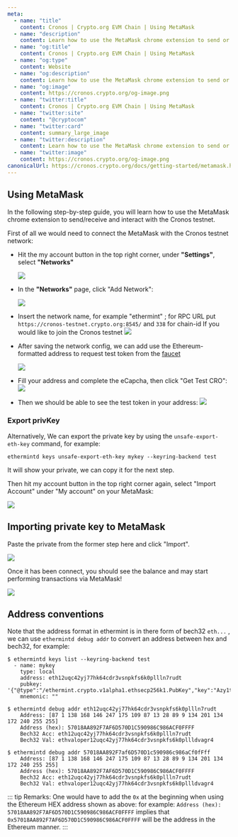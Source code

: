 ```yaml
---
meta:
  - name: "title"
    content: Cronos | Crypto.org EVM Chain | Using MetaMask
  - name: "description"
    content: Learn how to use the MetaMask chrome extension to send or receive and interact with the Cronos testnet in this technical documentation.
  - name: "og:title"
    content: Cronos | Crypto.org EVM Chain | Using MetaMask
  - name: "og:type"
    content: Website
  - name: "og:description"
    content: Learn how to use the MetaMask chrome extension to send or receive and interact with the Cronos testnet in this technical documentation.
  - name: "og:image"
    content: https://cronos.crypto.org/og-image.png
  - name: "twitter:title"
    content: Cronos | Crypto.org EVM Chain | Using MetaMask
  - name: "twitter:site"
    content: "@cryptocom"
  - name: "twitter:card"
    content: summary_large_image
  - name: "twitter:description"
    content: Learn how to use the MetaMask chrome extension to send or receive and interact with the Cronos testnet in this technical documentation.
  - name: "twitter:image"
    content: https://cronos.crypto.org/og-image.png
canonicalUrl: https://cronos.crypto.org/docs/getting-started/metamask.html
---
```


## Using MetaMask

In the following step-by-step guide, you will learn how to use the MetaMask chrome extension to send/receive and interact with the Cronos testnet.

First of all we would need to connect the MetaMask with the Cronos testnet network:

- Hit the my account button in the top right corner, under **"Settings"**, select **"Networks"**

    <img src="./assets/1.png" />

- In the **"Networks"** page, click "Add Network":

    <img src="./assets/2.png" />

- Insert the network name, for example "ethermint" ; for RPC URL put
  `https://cronos-testnet.crypto.org:8545/` and `338` for chain-id If you would like to join the Cronos testnet
      <img src="./assets/3.png" />

- After saving the network config, we can add use the Ethereum-formatted address to request test token from the [faucet](https://cronos.crypto.org/faucet)

     <img src="./assets/7.png" />

- Fill your address and complete the eCapcha, then click "Get Test CRO":
    <img src="./assets/8.png" />

- Then we should be able to see the test token in your address: 
    <img src="./assets/9.png" />
### Export privKey

Alternatively, We can export the private key by using the `unsafe-export-eth-key` command, for example:

```
ethermintd keys unsafe-export-eth-key mykey --keyring-backend test
```

It will show your private, we can copy it for the next step.

Then hit my account button in the top right corner again, select "Import Account" under "My account" on your MetaMask:

<img src="./assets/4.png" />

## Importing private key to MetaMask

Paste the private from the former step here and click "Import".

<img src="./assets/5.png" />

Once it has been connect, you should see the balance and may start performing transactions via MetaMask!

<img src="./assets/6.png" />

## Address conventions

Note that the address format in ethermint is in there form of bech32 `eth...` , we can use `ethermintd debug addr` to convert an address between hex and bech32, for example:

```
$ ethermintd keys list --keyring-backend test
  - name: mykey
    type: local
    address: eth12uqc42yj77hk64cdr3vsnpkfs6k0pllln7rudt
    pubkey: '{"@type":"/ethermint.crypto.v1alpha1.ethsecp256k1.PubKey","key":"Azy1tg0wZKRdQ7sd9mICzteCstGThiodZtQqlVT9Amlc"}'
    mnemonic: ""

$ ethermintd debug addr eth12uqc42yj77hk64cdr3vsnpkfs6k0pllln7rudt
    Address: [87 1 138 168 146 247 175 109 87 13 28 89 9 134 201 134 172 240 255 255]
    Address (hex): 57018AA892F7AF6D570D1C590986C986ACF0FFFF
    Bech32 Acc: eth12uqc42yj77hk64cdr3vsnpkfs6k0pllln7rudt
    Bech32 Val: ethvaloper12uqc42yj77hk64cdr3vsnpkfs6k0pllldvagr4

$ ethermintd debug addr 57018AA892F7af6D570D1c590986c986aCf0fFff
    Address: [87 1 138 168 146 247 175 109 87 13 28 89 9 134 201 134 172 240 255 255]
    Address (hex): 57018AA892F7AF6D570D1C590986C986ACF0FFFF
    Bech32 Acc: eth12uqc42yj77hk64cdr3vsnpkfs6k0pllln7rudt
    Bech32 Val: ethvaloper12uqc42yj77hk64cdr3vsnpkfs6k0pllldvagr4
```

::: tip Remarks:
One would have to add the `0x` at the beginning when using the Ethereum HEX address shown as above: for example:
`Address (hex): 57018AA892F7AF6D570D1C590986C986ACF0FFFF` implies that `0x57018AA892F7AF6D570D1C590986C986ACF0FFFF` will be the address in the Ethereum manner.
:::
